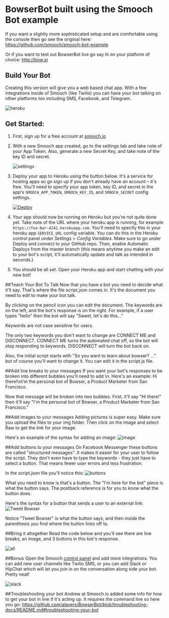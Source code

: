 # BowserBot built using the Smooch Bot example
If you want a slightly more sophisticated setup and are comfortable using the console then go see the original here: https://github.com/smooch/smooch-bot-example 

Or if you want to test out BowserBot live go say hi on your platform of choice:
http://bow.sr

## Build Your Bot

Creating this version will give you a web based chat app. With a few integrations inside of Smooch (like Twilio) you can have your bot talking on other platforms too including SMS, Facebook, and Telegram.  

![heroku](/img/heroku.gif)

## Get Started:

1. First, sign up for a free account at [smooch.io](https://app.smooch.io/signup)

1. With a new Smooch app created, go to the settings tab and take note of your App Token. Also, generate a new Secret Key, and take note of the key ID and secret.

    ![settings](/img/settings.png)

1. Deploy your app to Heroku using the button below. It's a service for hosting apps so go sign up if you don't already have an account – it's free. You'll need to specify your app token, key ID, and secret in the app's `SMOOCH_APP_TOKEN`, `SMOOCH_KEY_ID`, and `SMOOCH_SECRET` config settings.

    [![Deploy](https://www.herokucdn.com/deploy/button.svg)](https://heroku.com/deploy?template=https://github.com/andybowser/bowserbot)

1. Your app should now be running on Heroku but you're not quite done yet. Take note of the URL where your heroku app is running, for example `https://foo-bar-4242.herokuapp.com`. You'll need to specify this in your heroku app `SERVICE_URL` config variable. You can do this in the Heroku control panel under *Settings* > *Config Variables*. Make sure to go under Deploy and connect to your GitHub repo. Then, enable Automatic Deploys from the master branch (this means anytime you make an edit to your bot's script, it'll automatically update and talk as intended in seconds.) 

1. You should be all set. Open your Heroku app and start chatting with your new bot!

##Teach Your Bot To Talk
Now that you have a bot you need to decide what it'll say. That's where the file script.json comes in. It's the document you need to edit to make your bot talk.

By clicking on the pencil icon you can edit the document. The keywords are on the left, and the bot's response is on the right. For example, if a user types "hello" then the bot will say "Sweet, let's do this..."

Keywords are not case sensitive for users.

The only two keywords you don't want to change are CONNECT ME and DISCONNECT. CONNECT ME turns the automated chat off, so the bot will stop responding to keywords. DISCONNECT will turn the bot back on. 

Also, the initial script starts with "So you want to learn about bowser? ..." but of course you'll want to change it. You can edit it in the script.js file.

##Add line breaks to your messages
If you want your bot's responses to be broken into different bubbles you'll need to add \n.
Here's an example: Hi there!\nI’m the personal bot of Bowser, a Product Marketer from San Francisco.

Now that message will be broken into two bubbles. First, it'll say "Hi there!" then it'll say "I'm the personal bot of Bowser, a Product Marketer from San Francisco."

##Add images to your messages
Adding pictures is super easy. Make sure you upload the files to your img folder. Then click on the image and select Raw to get the link for your image.

Here's an example of the syntax for adding an image: 
![image](/img/Screenshot%202016-04-29%2018.52.33.png)

##Add buttons to your messages
On Facebook Messenger these buttons are called "structured messages". It makes it easier for your user to follow the script. They don't even have to type the keywords - they just have to select a button. That means fewer user errors and less frustration.

In the script.json file you'll notice this: 
![buttons](/img/Screenshot%202016-04-29%2018.51.57.png)

What you need to know is that's a button. The "I'm here for the bot" piece is what the button says. The postback reference is for you to know what the button does.

Here's the syntax for a button that sends a user to an external link: 
![Tweet Bowser](/img/Screenshot%202016-04-29%2018.52.04.png)

Notice "Tweet Bowser" is what the button says, and then inside the parenthesis you find where the button links off to.

##Bring it altogether
Read the code below and you'll see there are line breaks, an image, and 3 buttons in this bot's response.   

![all](/img/Screenshot%202016-04-29%2018.52.14.png)

##Bonus
Open the Smooch [control panel](https://app.smooch.io) and add more integrations. You can add new user channels like Twilio SMS, or you can add Slack or HipChat which will let you join in on the conversation along side your bot. Pretty neat!

![slack](/img/slack.png)

##Troubleshooting your bot
Andrew at Smooch.io added some info for how to get your bot in line if it's acting up. It requires the command line so here you go: https://github.com/alavers/BowserBot/blob/troubleshooting-docs/README.md#troubleshooting-your-bot
